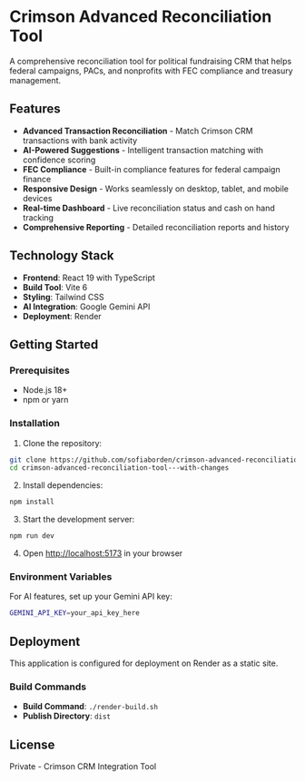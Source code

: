 # Crimson Advanced Reconciliation Tool

A comprehensive reconciliation tool for political fundraising CRM that helps federal campaigns, PACs, and nonprofits with FEC compliance and treasury management.

## Features

- **Advanced Transaction Reconciliation** - Match Crimson CRM transactions with bank activity
- **AI-Powered Suggestions** - Intelligent transaction matching with confidence scoring
- **FEC Compliance** - Built-in compliance features for federal campaign finance
- **Responsive Design** - Works seamlessly on desktop, tablet, and mobile devices
- **Real-time Dashboard** - Live reconciliation status and cash on hand tracking
- **Comprehensive Reporting** - Detailed reconciliation reports and history

## Technology Stack

- **Frontend**: React 19 with TypeScript
- **Build Tool**: Vite 6
- **Styling**: Tailwind CSS
- **AI Integration**: Google Gemini API
- **Deployment**: Render

## Getting Started

### Prerequisites

- Node.js 18+
- npm or yarn

### Installation

1. Clone the repository:
```bash
git clone https://github.com/sofiaborden/crimson-advanced-reconciliation-tool---with-changes.git
cd crimson-advanced-reconciliation-tool---with-changes
```

2. Install dependencies:
```bash
npm install
```

3. Start the development server:
```bash
npm run dev
```

4. Open [http://localhost:5173](http://localhost:5173) in your browser

### Environment Variables

For AI features, set up your Gemini API key:

```bash
GEMINI_API_KEY=your_api_key_here
```

## Deployment

This application is configured for deployment on Render as a static site.

### Build Commands

- **Build Command**: `./render-build.sh`
- **Publish Directory**: `dist`

## License

Private - Crimson CRM Integration Tool
